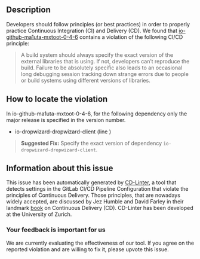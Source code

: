 
## Description
Developers should follow principles (or best practices) in order to properly practice Continuous Integration (CI) and Delivery (CD).
We found that [io-github-ma1uta-mxtoot-0-4-6](https://gitlab.com/ma1uta/mxtoot/blob/master/.gitlab-ci.yml) contains a violation of the following CI/CD principle:

> A build system should always specify the exact version of the external libraries that is using.
If not, developers can’t reproduce the build. Failure to be absolutely specific also leads to an occasional long debugging session tracking down strange errors due to people or build systems using different versions of libraries.

## How to locate the violation

In io-github-ma1uta-mxtoot-0-4-6, for the following dependency only the major release is specified in the version number.

* io-dropwizard-dropwizard-client (line )

> **Suggested Fix:** Specify the exact version of dependency `io-dropwizard-dropwizard-client`.

## Information about this issue

This issue has been automatically generated by [CD-Linter](https://gitlab.com/Jancso/configuration-analytics), a tool that detects settings in the GitLab CI/CD Pipeline Configuration that violate the principles of Continuous Delivery. Those principles, that are nowadays widely accepted, are discussed by Jez Humble and David Farley in their landmark [book](https://www.oreilly.com/library/view/continuous-delivery-reliable/9780321670250/) on Continuous Delivery (CD). CD-Linter has been developed at the University of Zurich.

### Your feedback is important for us
We are currently evaluating the effectiveness of our tool. If you agree on the reported violation and are willing to fix it, please upvote this issue.